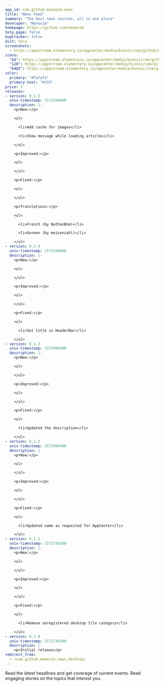 ```yaml
---
app_id: com.github.manexim.news
title: "News Feed"
summary: "The best news sources, all in one place"
developer: "Manexim"
homepage: https://github.com/manexim
help_page: false
bugtracker: false
dist: hera
screenshots:
  - https://appstream.elementary.io/appcenter/media/bionic/com/github/manexim.news/C3E4286A3C0CEB99CBBFA79538830EBB/screenshots/image-1_orig.png
icons:
  "64": https://appstream.elementary.io/appcenter/media/bionic/com/github/manexim.news/C3E4286A3C0CEB99CBBFA79538830EBB/icons/64x64/com.github.manexim.news_com.github.manexim.news.png
  "128": https://appstream.elementary.io/appcenter/media/bionic/com/github/manexim.news/C3E4286A3C0CEB99CBBFA79538830EBB/icons/128x128/com.github.manexim.news_com.github.manexim.news.png
  "64@2": https://appstream.elementary.io/appcenter/media/bionic/com/github/manexim.news/C3E4286A3C0CEB99CBBFA79538830EBB/icons/64x64@2/com.github.manexim.news_com.github.manexim.news.png
color:
  primary: "#fafafa"
  primary-text: "#333"
price: 5
releases:
- version: 0.1.5
  unix-timestamp: 1573344000
  description: |-
    <p>New:</p>

    <ul>

      <li>Add cache for images</li>

      <li>Show message while loading articles</li>

    </ul>

    <p>Improved:</p>

    <ul>

    </ul>

    <p>Fixed:</p>

    <ul>

    </ul>

    <p>Translations:</p>

    <ul>

      <li>French (by NathanBnm)</li>

      <li>German (by meisenzahl)</li>

    </ul>
- version: 0.1.4
  unix-timestamp: 1573344000
  description: |-
    <p>New:</p>

    <ul>

    </ul>

    <p>Improved:</p>

    <ul>

    </ul>

    <p>Fixed:</p>

    <ul>

      <li>Set title in HeaderBar</li>

    </ul>
- version: 0.1.3
  unix-timestamp: 1572998400
  description: |-
    <p>New:</p>

    <ul>

    </ul>

    <p>Improved:</p>

    <ul>

    </ul>

    <p>Fixed:</p>

    <ul>

      <li>Updated the description</li>

    </ul>
- version: 0.1.2
  unix-timestamp: 1572998400
  description: |-
    <p>New:</p>

    <ul>

    </ul>

    <p>Improved:</p>

    <ul>

    </ul>

    <p>Fixed:</p>

    <ul>

      <li>Updated name as requested for AppCenter</li>

    </ul>
- version: 0.1.1
  unix-timestamp: 1572739200
  description: |-
    <p>New:</p>

    <ul>

    </ul>

    <p>Improved:</p>

    <ul>

    </ul>

    <p>Fixed:</p>

    <ul>

      <li>Remove unregistered desktop file category</li>

    </ul>
- version: 0.1.0
  unix-timestamp: 1572739200
  description: |-
    <p>Initial release</p>
redirect_from:
  - /com.github.manexim.news.desktop/
---
```


<p>Read the latest headlines and get coverage of current events. Read engaging stories on the topics that interest you.</p>